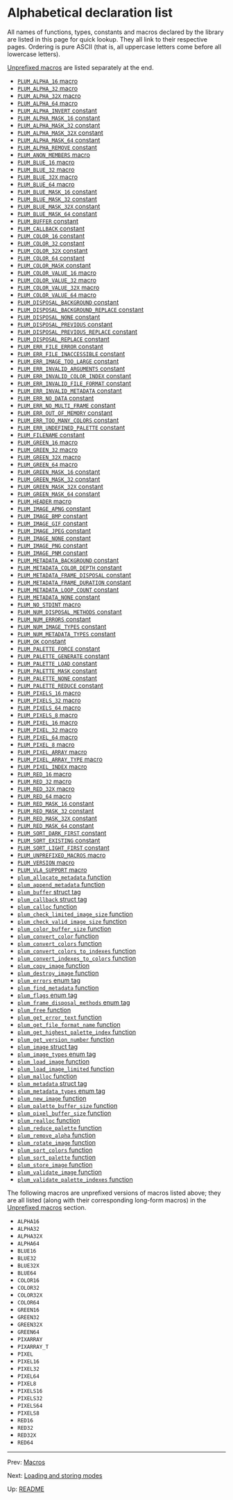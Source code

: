 # Alphabetical declaration list

All names of functions, types, constants and macros declared by the library are listed in this page for quick lookup.
They all link to their respective pages.
Ordering is pure ASCII (that is, all uppercase letters come before all lowercase letters).

[Unprefixed macros][unprefixed] are listed separately at the end.

- [`PLUM_ALPHA_16` macro](macros.md#color-macros)
- [`PLUM_ALPHA_32` macro](macros.md#color-macros)
- [`PLUM_ALPHA_32X` macro](macros.md#color-macros)
- [`PLUM_ALPHA_64` macro](macros.md#color-macros)
- [`PLUM_ALPHA_INVERT` constant](constants.md#loading-flags)
- [`PLUM_ALPHA_MASK_16` constant](constants.md#color-mask-constants)
- [`PLUM_ALPHA_MASK_32` constant](constants.md#color-mask-constants)
- [`PLUM_ALPHA_MASK_32X` constant](constants.md#color-mask-constants)
- [`PLUM_ALPHA_MASK_64` constant](constants.md#color-mask-constants)
- [`PLUM_ALPHA_REMOVE` constant](constants.md#loading-flags)
- [`PLUM_ANON_MEMBERS` macro](macros.md#feature-test-macros)
- [`PLUM_BLUE_16` macro](macros.md#color-macros)
- [`PLUM_BLUE_32` macro](macros.md#color-macros)
- [`PLUM_BLUE_32X` macro](macros.md#color-macros)
- [`PLUM_BLUE_64` macro](macros.md#color-macros)
- [`PLUM_BLUE_MASK_16` constant](constants.md#color-mask-constants)
- [`PLUM_BLUE_MASK_32` constant](constants.md#color-mask-constants)
- [`PLUM_BLUE_MASK_32X` constant](constants.md#color-mask-constants)
- [`PLUM_BLUE_MASK_64` constant](constants.md#color-mask-constants)
- [`PLUM_BUFFER` constant](constants.md#special-loading-and-storing-modes)
- [`PLUM_CALLBACK` constant](constants.md#special-loading-and-storing-modes)
- [`PLUM_COLOR_16` constant](constants.md#loading-flags)
- [`PLUM_COLOR_32` constant](constants.md#loading-flags)
- [`PLUM_COLOR_32X` constant](constants.md#loading-flags)
- [`PLUM_COLOR_64` constant](constants.md#loading-flags)
- [`PLUM_COLOR_MASK` constant](constants.md#loading-flags)
- [`PLUM_COLOR_VALUE_16` macro](macros.md#color-macros)
- [`PLUM_COLOR_VALUE_32` macro](macros.md#color-macros)
- [`PLUM_COLOR_VALUE_32X` macro](macros.md#color-macros)
- [`PLUM_COLOR_VALUE_64` macro](macros.md#color-macros)
- [`PLUM_DISPOSAL_BACKGROUND` constant](constants.md#frame-disposal-methods)
- [`PLUM_DISPOSAL_BACKGROUND_REPLACE` constant](constants.md#frame-disposal-methods)
- [`PLUM_DISPOSAL_NONE` constant](constants.md#frame-disposal-methods)
- [`PLUM_DISPOSAL_PREVIOUS` constant](constants.md#frame-disposal-methods)
- [`PLUM_DISPOSAL_PREVIOUS_REPLACE` constant](constants.md#frame-disposal-methods)
- [`PLUM_DISPOSAL_REPLACE` constant](constants.md#frame-disposal-methods)
- [`PLUM_ERR_FILE_ERROR` constant](constants.md#errors)
- [`PLUM_ERR_FILE_INACCESSIBLE` constant](constants.md#errors)
- [`PLUM_ERR_IMAGE_TOO_LARGE` constant](constants.md#errors)
- [`PLUM_ERR_INVALID_ARGUMENTS` constant](constants.md#errors)
- [`PLUM_ERR_INVALID_COLOR_INDEX` constant](constants.md#errors)
- [`PLUM_ERR_INVALID_FILE_FORMAT` constant](constants.md#errors)
- [`PLUM_ERR_INVALID_METADATA` constant](constants.md#errors)
- [`PLUM_ERR_NO_DATA` constant](constants.md#errors)
- [`PLUM_ERR_NO_MULTI_FRAME` constant](constants.md#errors)
- [`PLUM_ERR_OUT_OF_MEMORY` constant](constants.md#errors)
- [`PLUM_ERR_TOO_MANY_COLORS` constant](constants.md#errors)
- [`PLUM_ERR_UNDEFINED_PALETTE` constant](constants.md#errors)
- [`PLUM_FILENAME` constant](constants.md#special-loading-and-storing-modes)
- [`PLUM_GREEN_16` macro](macros.md#color-macros)
- [`PLUM_GREEN_32` macro](macros.md#color-macros)
- [`PLUM_GREEN_32X` macro](macros.md#color-macros)
- [`PLUM_GREEN_64` macro](macros.md#color-macros)
- [`PLUM_GREEN_MASK_16` constant](constants.md#color-mask-constants)
- [`PLUM_GREEN_MASK_32` constant](constants.md#color-mask-constants)
- [`PLUM_GREEN_MASK_32X` constant](constants.md#color-mask-constants)
- [`PLUM_GREEN_MASK_64` constant](constants.md#color-mask-constants)
- [`PLUM_HEADER` macro](macros.md#feature-test-macros)
- [`PLUM_IMAGE_APNG` constant](constants.md#image-types)
- [`PLUM_IMAGE_BMP` constant](constants.md#image-types)
- [`PLUM_IMAGE_GIF` constant](constants.md#image-types)
- [`PLUM_IMAGE_JPEG` constant](constants.md#image-types)
- [`PLUM_IMAGE_NONE` constant](constants.md#image-types)
- [`PLUM_IMAGE_PNG` constant](constants.md#image-types)
- [`PLUM_IMAGE_PNM` constant](constants.md#image-types)
- [`PLUM_METADATA_BACKGROUND` constant](constants.md#metadata-node-types)
- [`PLUM_METADATA_COLOR_DEPTH` constant](constants.md#metadata-node-types)
- [`PLUM_METADATA_FRAME_DISPOSAL` constant](constants.md#metadata-node-types)
- [`PLUM_METADATA_FRAME_DURATION` constant](constants.md#metadata-node-types)
- [`PLUM_METADATA_LOOP_COUNT` constant](constants.md#metadata-node-types)
- [`PLUM_METADATA_NONE` constant](constants.md#metadata-node-types)
- [`PLUM_NO_STDINT` macro](macros.md#feature-test-macros)
- [`PLUM_NUM_DISPOSAL_METHODS` constant](constants.md#number-of-constants)
- [`PLUM_NUM_ERRORS` constant](constants.md#number-of-constants)
- [`PLUM_NUM_IMAGE_TYPES` constant](constants.md#number-of-constants)
- [`PLUM_NUM_METADATA_TYPES` constant](constants.md#number-of-constants)
- [`PLUM_OK` constant](constants.md#errors)
- [`PLUM_PALETTE_FORCE` constant](constants.md#loading-flags)
- [`PLUM_PALETTE_GENERATE` constant](constants.md#loading-flags)
- [`PLUM_PALETTE_LOAD` constant](constants.md#loading-flags)
- [`PLUM_PALETTE_MASK` constant](constants.md#loading-flags)
- [`PLUM_PALETTE_NONE` constant](constants.md#loading-flags)
- [`PLUM_PALETTE_REDUCE` constant](constants.md#loading-flags)
- [`PLUM_PIXELS_16` macro](macros.md#array-casts)
- [`PLUM_PIXELS_32` macro](macros.md#array-casts)
- [`PLUM_PIXELS_64` macro](macros.md#array-casts)
- [`PLUM_PIXELS_8` macro](macros.md#array-casts)
- [`PLUM_PIXEL_16` macro](macros.md#pixel-index-macros)
- [`PLUM_PIXEL_32` macro](macros.md#pixel-index-macros)
- [`PLUM_PIXEL_64` macro](macros.md#pixel-index-macros)
- [`PLUM_PIXEL_8` macro](macros.md#pixel-index-macros)
- [`PLUM_PIXEL_ARRAY` macro](macros.md#array-declaration)
- [`PLUM_PIXEL_ARRAY_TYPE` macro](macros.md#array-type)
- [`PLUM_PIXEL_INDEX` macro](macros.md#pixel-index-macros)
- [`PLUM_RED_16` macro](macros.md#color-macros)
- [`PLUM_RED_32` macro](macros.md#color-macros)
- [`PLUM_RED_32X` macro](macros.md#color-macros)
- [`PLUM_RED_64` macro](macros.md#color-macros)
- [`PLUM_RED_MASK_16` constant](constants.md#color-mask-constants)
- [`PLUM_RED_MASK_32` constant](constants.md#color-mask-constants)
- [`PLUM_RED_MASK_32X` constant](constants.md#color-mask-constants)
- [`PLUM_RED_MASK_64` constant](constants.md#color-mask-constants)
- [`PLUM_SORT_DARK_FIRST` constant](constants.md#loading-flags)
- [`PLUM_SORT_EXISTING` constant](constants.md#loading-flags)
- [`PLUM_SORT_LIGHT_FIRST` constant](constants.md#loading-flags)
- [`PLUM_UNPREFIXED_MACROS` macro](macros.md#feature-test-macros)
- [`PLUM_VERSION` macro](macros.md#feature-test-macros)
- [`PLUM_VLA_SUPPORT` macro](macros.md#feature-test-macros)
- [`plum_allocate_metadata` function](functions.md#plum_allocate_metadata)
- [`plum_append_metadata` function](functions.md#plum_append_metadata)
- [`plum_buffer` struct tag](structs.md#plum_buffer)
- [`plum_callback` struct tag](structs.md#plum_callback)
- [`plum_calloc` function](functions.md#plum_calloc)
- [`plum_check_limited_image_size` function](functions.md#plum_check_limited_image_size)
- [`plum_check_valid_image_size` function](functions.md#plum_check_valid_image_size)
- [`plum_color_buffer_size` function](functions.md#plum_color_buffer_size)
- [`plum_convert_color` function](functions.md#plum_convert_color)
- [`plum_convert_colors` function](functions.md#plum_convert_colors)
- [`plum_convert_colors_to_indexes` function](functions.md#plum_convert_colors_to_indexes)
- [`plum_convert_indexes_to_colors` function](functions.md#plum_convert_indexes_to_colors)
- [`plum_copy_image` function](functions.md#plum_copy_image)
- [`plum_destroy_image` function](functions.md#plum_destroy_image)
- [`plum_errors` enum tag](constants.md#errors)
- [`plum_find_metadata` function](functions.md#plum_find_metadata)
- [`plum_flags` enum tag](constants.md#loading-flags)
- [`plum_frame_disposal_methods` enum tag](constants.md#frame-disposal-methods)
- [`plum_free` function](functions.md#plum_free)
- [`plum_get_error_text` function](functions.md#plum_get_error_text)
- [`plum_get_file_format_name` function](functions.md#plum_get_file_format_name)
- [`plum_get_highest_palette_index` function](functions.md#plum_get_highest_palette_index)
- [`plum_get_version_number` function](functions.md#plum_get_version_number)
- [`plum_image` struct tag](structs.md#plum_image)
- [`plum_image_types` enum tag](constants.md#image-types)
- [`plum_load_image` function](functions.md#plum_load_image)
- [`plum_load_image_limited` function](functions.md#plum_load_image_limited)
- [`plum_malloc` function](functions.md#plum_malloc)
- [`plum_metadata` struct tag](structs.md#plum_metadata)
- [`plum_metadata_types` enum tag](constants.md#metadata-node-types)
- [`plum_new_image` function](functions.md#plum_new_image)
- [`plum_palette_buffer_size` function](functions.md#plum_palette_buffer_size)
- [`plum_pixel_buffer_size` function](functions.md#plum_pixel_buffer_size)
- [`plum_realloc` function](functions.md#plum_realloc)
- [`plum_reduce_palette` function](functions.md#plum_reduce_palette)
- [`plum_remove_alpha` function](functions.md#plum_remove_alpha)
- [`plum_rotate_image` function](functions.md#plum_rotate_image)
- [`plum_sort_colors` function](functions.md#plum_sort_colors)
- [`plum_sort_palette` function](functions.md#plum_sort_palette)
- [`plum_store_image` function](functions.md#plum_store_image)
- [`plum_validate_image` function](functions.md#plum_validate_image)
- [`plum_validate_palette_indexes` function](functions.md#plum_validate_palette_indexes)

The following macros are unprefixed versions of macros listed above; they are all listed (along with their
corresponding long-form macros) in the [Unprefixed macros][unprefixed] section.

- `ALPHA16`
- `ALPHA32`
- `ALPHA32X`
- `ALPHA64`
- `BLUE16`
- `BLUE32`
- `BLUE32X`
- `BLUE64`
- `COLOR16`
- `COLOR32`
- `COLOR32X`
- `COLOR64`
- `GREEN16`
- `GREEN32`
- `GREEN32X`
- `GREEN64`
- `PIXARRAY`
- `PIXARRAY_T`
- `PIXEL`
- `PIXEL16`
- `PIXEL32`
- `PIXEL64`
- `PIXEL8`
- `PIXELS16`
- `PIXELS32`
- `PIXELS64`
- `PIXELS8`
- `RED16`
- `RED32`
- `RED32X`
- `RED64`

* * *

Prev: [Macros](macros.md)

Next: [Loading and storing modes](modes.md)

Up: [README](README.md)

[unprefixed]: macros.md#unprefixed-macros
